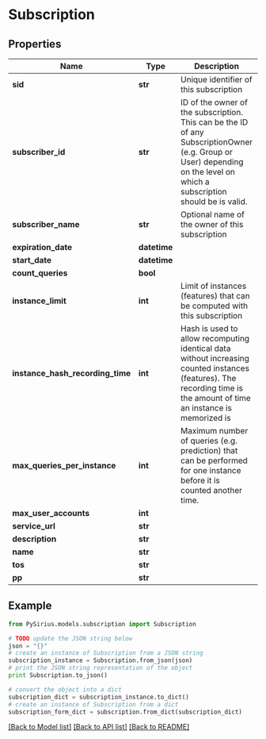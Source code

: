 # Subscription



## Properties

Name | Type | Description | Notes
------------ | ------------- | ------------- | -------------
**sid** | **str** | Unique identifier of this subscription | [optional] 
**subscriber_id** | **str** | ID of the owner of the subscription.  This can be the ID of any SubscriptionOwner (e.g.  Group or  User)  depending on the level on which a subscription should be is valid. | [optional] 
**subscriber_name** | **str** | Optional name of the owner of this subscription | [optional] 
**expiration_date** | **datetime** |  | [optional] 
**start_date** | **datetime** |  | [optional] 
**count_queries** | **bool** |  | [optional] 
**instance_limit** | **int** | Limit of instances (features) that can be computed with this subscription | [optional] 
**instance_hash_recording_time** | **int** | Hash is used to allow recomputing identical data without increasing counted instances (features).  The recording time is the amount of time an instance is memorized is | [optional] 
**max_queries_per_instance** | **int** | Maximum number of queries (e.g. prediction) that can be performed  for one instance before it is counted another time. | [optional] 
**max_user_accounts** | **int** |  | [optional] 
**service_url** | **str** |  | [optional] 
**description** | **str** |  | [optional] 
**name** | **str** |  | [optional] 
**tos** | **str** |  | [optional] 
**pp** | **str** |  | [optional] 

## Example

```python
from PySirius.models.subscription import Subscription

# TODO update the JSON string below
json = "{}"
# create an instance of Subscription from a JSON string
subscription_instance = Subscription.from_json(json)
# print the JSON string representation of the object
print Subscription.to_json()

# convert the object into a dict
subscription_dict = subscription_instance.to_dict()
# create an instance of Subscription from a dict
subscription_form_dict = subscription.from_dict(subscription_dict)
```
[[Back to Model list]](../README.md#documentation-for-models) [[Back to API list]](../README.md#documentation-for-api-endpoints) [[Back to README]](../README.md)


